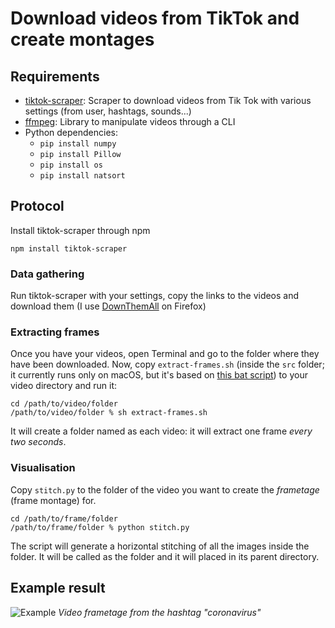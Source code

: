 # Download videos from TikTok and create montages
## Requirements
- [tiktok-scraper](https://www.npmjs.com/package/tiktok-scraper): Scraper to download videos from Tik Tok with various settings (from user, hashtags, sounds...)
- [ffmpeg](https://www.ffmpeg.org/download.html): Library to manipulate videos through a CLI
- Python dependencies:
  - `pip install numpy`
  - `pip install Pillow`
  - `pip install os`
  - `pip install natsort`

## Protocol
Install tiktok-scraper through npm

```
npm install tiktok-scraper
```

### Data gathering
Run tiktok-scraper with your settings, copy the links to the videos and download them (I use [DownThemAll](https://www.downthemall.net/) on Firefox)

### Extracting frames

Once you have your videos, open Terminal and go to the folder where they have been downloaded. Now, copy `extract-frames.sh` (inside the `src` folder; it currently runs only on macOS, but it's based on [this bat script](https://superuser.com/questions/1346297/extracting-frames-from-all-videos-in-a-directory-using-ffmpeg)) to your video directory and run it:

```
cd /path/to/video/folder
/path/to/video/folder % sh extract-frames.sh
```

It will create a folder named as each video: it will extract one frame *every two seconds*.

### Visualisation
Copy `stitch.py` to the folder of the video you want to create the *frametage* (frame montage) for.

```
cd /path/to/frame/folder
/path/to/frame/folder % python stitch.py
```
The script will generate a horizontal stitching of all the images inside the folder. It will be called as the folder and it will placed in its parent directory.

## Example result
![Example](images/example.png)
*Video frametage from the hashtag "coronavirus"*
